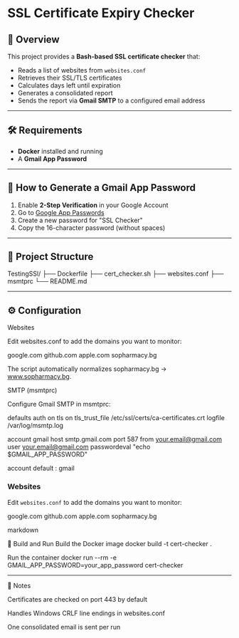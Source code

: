 # SSL Certificate Expiry Checker

## 📌 Overview
This project provides a **Bash-based SSL certificate checker** that:
- Reads a list of websites from `websites.conf`
- Retrieves their SSL/TLS certificates
- Calculates days left until expiration
- Generates a consolidated report
- Sends the report via **Gmail SMTP** to a configured email address

---

## 🛠 Requirements
- **Docker** installed and running
- A **Gmail App Password**

---

## 🔑 How to Generate a Gmail App Password
1. Enable **2-Step Verification** in your Google Account
2. Go to [Google App Passwords](https://myaccount.google.com/apppasswords)
3. Create a new password for "SSL Checker"
4. Copy the 16-character password (without spaces)

---

## 📂 Project Structure
TestingSSl/
├── Dockerfile
├── cert_checker.sh
├── websites.conf
├── msmtprc
└── README.md

---

## ⚙️ Configuration
Websites

Edit websites.conf to add the domains you want to monitor:

google.com
github.com
apple.com
sopharmacy.bg


The script automatically normalizes sopharmacy.bg → www.sopharmacy.bg.

SMTP (msmtprc)

Configure Gmail SMTP in msmtprc:

defaults
auth           on
tls            on
tls_trust_file /etc/ssl/certs/ca-certificates.crt
logfile        /var/log/msmtp.log

account gmail
host smtp.gmail.com
port 587
from your.email@gmail.com
user your.email@gmail.com
passwordeval "echo $GMAIL_APP_PASSWORD"

account default : gmail
### Websites
Edit `websites.conf` to add the domains you want to monitor:

google.com
github.com
apple.com
sopharmacy.bg

markdown

🚀 Build and Run
Build the Docker image
docker build -t cert-checker .

Run the container
docker run --rm -e GMAIL_APP_PASSWORD=your_app_password cert-checker

---

📝 Notes

Certificates are checked on port 443 by default

Handles Windows CRLF line endings in websites.conf

One consolidated email is sent per run